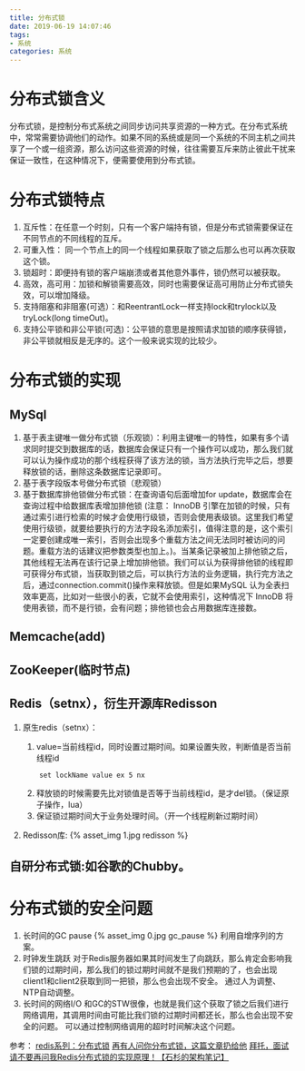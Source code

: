 ```yaml
---
title: 分布式锁
date: 2019-06-19 14:07:46
tags:
- 系统
categories: 系统
---
```

# 分布式锁含义
分布式锁，是控制分布式系统之间同步访问共享资源的一种方式。在分布式系统中，常常需要协调他们的动作。如果不同的系统或是同一个系统的不同主机之间共享了一个或一组资源，那么访问这些资源的时候，往往需要互斥来防止彼此干扰来保证一致性，在这种情况下，便需要使用到分布式锁。

# 分布式锁特点
1. 互斥性：在任意一个时刻，只有一个客户端持有锁，但是分布式锁需要保证在不同节点的不同线程的互斥。
2. 可重入性： 同一个节点上的同一个线程如果获取了锁之后那么也可以再次获取这个锁。
3. 锁超时：即便持有锁的客户端崩溃或者其他意外事件，锁仍然可以被获取。
4. 高效，高可用：加锁和解锁需要高效，同时也需要保证高可用防止分布式锁失效，可以增加降级。
5. 支持阻塞和非阻塞(可选）：和ReentrantLock一样支持lock和trylock以及tryLock(long timeOut)。
6. 支持公平锁和非公平锁(可选)：公平锁的意思是按照请求加锁的顺序获得锁，非公平锁就相反是无序的。这个一般来说实现的比较少。

# 分布式锁的实现
## MySql
1. 基于表主键唯一做分布式锁（乐观锁）：利用主键唯一的特性，如果有多个请求同时提交到数据库的话，数据库会保证只有一个操作可以成功，那么我们就可以认为操作成功的那个线程获得了该方法的锁，当方法执行完毕之后，想要释放锁的话，删除这条数据库记录即可。
2. 基于表字段版本号做分布式锁（悲观锁）
3. 基于数据库排他锁做分布式锁：在查询语句后面增加for update，数据库会在查询过程中给数据库表增加排他锁 (注意： InnoDB 引擎在加锁的时候，只有通过索引进行检索的时候才会使用行级锁，否则会使用表级锁。这里我们希望使用行级锁，就要给要执行的方法字段名添加索引，值得注意的是，这个索引一定要创建成唯一索引，否则会出现多个重载方法之间无法同时被访问的问题。重载方法的话建议把参数类型也加上。)。当某条记录被加上排他锁之后，其他线程无法再在该行记录上增加排他锁。我们可以认为获得排他锁的线程即可获得分布式锁，当获取到锁之后，可以执行方法的业务逻辑，执行完方法之后，通过connection.commit()操作来释放锁。但是如果MySQL 认为全表扫效率更高，比如对一些很小的表，它就不会使用索引，这种情况下 InnoDB 将使用表锁，而不是行锁，会有问题；排他锁也会占用数据库连接数。

## Memcache(add)
## ZooKeeper(临时节点)
## Redis（setnx），衍生开源库Redisson
1. 原生redis（setnx）：
    1. value=当前线程id，同时设置过期时间。如果设置失败，判断值是否当前线程id
    ```
        set lockName value ex 5 nx
    ```
    2. 释放锁的时候需要先比对锁值是否等于当前线程id，是才del锁。（保证原子操作，lua）
    3. 保证锁过期时间大于业务处理时间。（开一个线程刷新过期时间）

2. Redisson库:
{% asset_img 1.jpg redisson %}
## 自研分布式锁:如谷歌的Chubby。

# 分布式锁的安全问题
1. 长时间的GC pause
    {% asset_img 0.jpg gc_pause %}
    利用自增序列的方案。
2. 时钟发生跳跃
    对于Redis服务器如果其时间发生了向跳跃，那么肯定会影响我们锁的过期时间，那么我们的锁过期时间就不是我们预期的了，也会出现client1和client2获取到同一把锁，那么也会出现不安全。
    通过人为调整、NTP自动调整。
3. 长时间的网络I/O
    和GC的STW很像，也就是我们这个获取了锁之后我们进行网络调用，其调用时间由可能比我们锁的过期时间都还长，那么也会出现不安全的问题。
    可以通过控制网络调用的超时时间解决这个问题。


参考：
[redis系列：分布式锁](https://juejin.im/post/5b737b9b518825613d3894f4#heading-11)
[再有人问你分布式锁，这篇文章扔给他](https://juejin.im/post/5bbb0d8df265da0abd3533a5#heading-21)
[拜托，面试请不要再问我Redis分布式锁的实现原理！【石杉的架构笔记】](https://juejin.im/post/5bf3f15851882526a643e207)